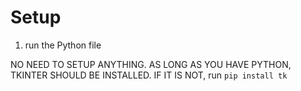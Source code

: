 # Setup
1) run the Python file

NO NEED TO SETUP ANYTHING. AS LONG AS YOU HAVE PYTHON, TKINTER SHOULD BE INSTALLED. IF IT IS NOT, run `pip install tk`
